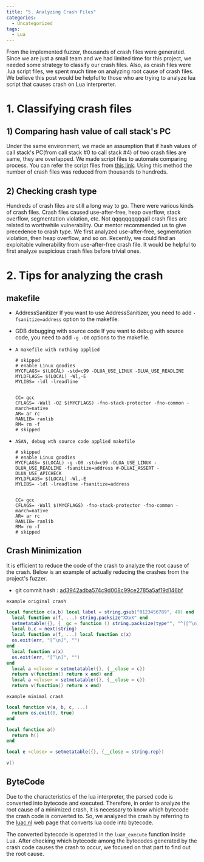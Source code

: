 ```yaml
---
title: "5. Analyzing Crash Files"
categories:
  - Uncategorized
tags:
  - Lua
---
```

From the implemented fuzzer, thousands of crash files were generated. Since we are just a small team and we had limited time for this project, we needed some strategy to classify our crash files. Also, as crash files were .lua script files, we spent much time on analyzing root cause of crash files. We believe this post would be helpful to those who are trying to analyze lua script that causes crash on Lua interprerter.



# 1. Classifying crash files
## 1) Comparing hash value of call stack's  PC

Under the same environment, we made an assumption that if hash values of call stack's PC(from call stack #0 to call stack #4) of two crash files are same, they are overlapped.  We made script files to automate comparing process. You can refer the script files from [this link](https://github.com/JIHOI-KIM/MyLuaScript/tree/master/v2). Using this method the number of crash files was reduced from thousands to hundreds. 


## 2) Checking crash type

Hundreds of crash files are still a long way to go. There were various kinds of crash files. Crash files caused use-after-free, heap overflow, stack overflow, segmentation violation, etc. Not qqqqqqqqqqall crash files are related to worthwhile vulnerability. Our mentor recommended us to give precedence to crash type. We first analyzed use-after-free, segmentation violation, then heap overflow, and so on. Recently, we could find an exploitable vulnerability from use-after-free crash file. It would be helpful to first analyze suspicious crash files before trivial ones.





# 2. Tips for analyzing the crash

## makefile

  - AddressSanitizer
    If you want to use AddressSanitizer, you need to add `-fsanitize=address` option to the makefile.

  
  - GDB debugging with source code
    If you want to debug with source code, you need to add `-g -O0` options to the makefile.


  - `A makefile with nothing applied`

    ```make
    # skipped
    # enable Linux goodies
    MYCFLAGS= $(LOCAL) -std=c99 -DLUA_USE_LINUX -DLUA_USE_READLINE
    MYLDFLAGS= $(LOCAL) -Wl,-E
    MYLIBS= -ldl -lreadline


    CC= gcc
    CFLAGS= -Wall -O2 $(MYCFLAGS) -fno-stack-protector -fno-common -march=native
    AR= ar rc
    RANLIB= ranlib
    RM= rm -f
    # skipped
    ```



  - `ASAN, debug wth source code applied makefile`
  
    ```make
    # skipped
    # enable Linux goodies
    MYCFLAGS= $(LOCAL) -g -O0 -std=c99 -DLUA_USE_LINUX -DLUA_USE_READLINE -fsanitize=address #-DLUAI_ASSERT -DLUA_USE_APICHECK
    MYLDFLAGS= $(LOCAL) -Wl,-E
    MYLIBS= -ldl -lreadline -fsanitize=address


    CC= gcc
    CFLAGS= -Wall $(MYCFLAGS) -fno-stack-protector -fno-common -march=native
    AR= ar rc
    RANLIB= ranlib
    RM= rm -f
    # skipped
    ```



## Crash Minimization

  It is efficient to reduce the code of the crash to analyze the root cause of the crash. Below is an example of actually reducing the crashes from the project's fuzzer.

  - git commit hash : [ad3942adba574c9d008c99ce2785a5af19d146bf](https://github.com/lua/lua/commit/ad3942adba574c9d008c99ce2785a5af19d146bf)



  `example original crash`


  ```lua
  local function c(a,b) local label = string.gsub("0123456789", 40) end
    local function v(f, ...) string.packsize"XXxX" end
    setmetatable({}, {__gc = function () string.packsize(type"", "^([^\n]+)\n") end})
    local b,c = next(string)
    local function v(f, ...) local function c(x)
    os.exit(err, "[^\n]", "")
  end
    local function v(x)
    os.exit(err, "[^\n]", "")
  end
    local a <close> = setmetatable({}, {__close = c})
    return v(function() return x end) end
    local a <close> = setmetatable({}, {__close = c})
    return v(function() return x end)
  ```



  `example minimal crash`


  ```lua
  local function v(a, b, c, ...)
    return os.exit(0, true)
  end

  local function a()
    return h()
  end

  local e <close> = setmetatable({}, {__close = string.rep})

  v()
  ```




## ByteCode


  Due to the characteristics of the lua interpreter, the parsed code is converted into bytecode and executed. Therefore, in order to analyze the root cause of a minimized crash, it is necessary to know which bytecode the crash code is converted to. So, we analyzed the crash by referring to the [luac.nl](https://www.luac.nl/) web page that converts lua code into bytecode.

  The converted bytecode is operated in the `luaV_execute` function inside Lua. After checking which bytecode among the bytecodes generated by the crash code causes the crash to occur, we focused on that part to find out the root cause.